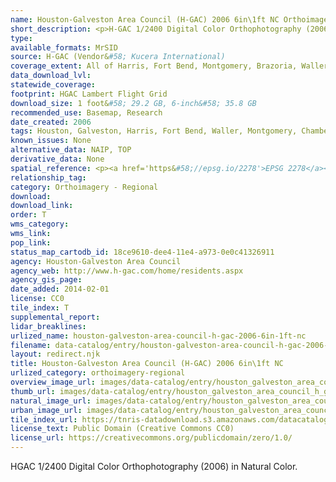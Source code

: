 ```yaml
---
name: Houston-Galveston Area Council (H-GAC) 2006 6in\1ft NC Orthoimagery
short_description: <p>H-GAC 1/2400 Digital Color Orthophotography (2006) in Natural Color.</p>
type:
available_formats: MrSID
source: H-GAC (Vendor&#58; Kucera International)
coverage_extent: All of Harris, Fort Bend, Montgomery, Brazoria, Waller and Galveston counties. Portions of far western Liberty and Chambers counties.
data_download_lvl:
statewide_coverage:
footprint: HGAC Lambert Flight Grid
download_size: 1 foot&#58; 29.2 GB, 6-inch&#58; 35.8 GB
recommended_use: Basemap, Research
date_created: 2006
tags: Houston, Galveston, Harris, Fort Bend, Waller, Montgomery, Chambers, County, Orthoimagery, Imagery, Aerial Photography, NC, Natural Color, Historical
known_issues: None
alternative_data: NAIP, TOP
derivative_data: None
spatial_reference: <p><a href='https&#58;//epsg.io/2278'>EPSG 2278</a></p>
relationship_tag:
category: Orthoimagery - Regional
download:
download_link:
order: T
wms_category:
wms_link:
pop_link:
status_map_cartodb_id: 18ce9610-dee4-11e4-a973-0e0c41326911
agency: Houston-Galveston Area Council
agency_web: http://www.h-gac.com/home/residents.aspx
agency_gis_page:
date_added: 2014-02-01
license: CC0
tile_index: T
supplemental_report:
lidar_breaklines:
urlized_name: houston-galveston-area-council-h-gac-2006-6in-1ft-nc
filename: data-catalog/entry/houston-galveston-area-council-h-gac-2006-6in-1ft-nc.md
layout: redirect.njk
title: Houston-Galveston Area Council (H-GAC) 2006 6in\1ft NC
urlized_category: orthoimagery-regional
overview_image_url: images/data-catalog/entry/houston_galveston_area_council_h_gac_2006_6in_1ft_nc_overview.jpg
thumb_url: images/data-catalog/entry/houston_galveston_area_council_h_gac_2006_6in_1ft_nc_th.jpg
natural_image_url: images/data-catalog/entry/houston_galveston_area_council_h_gac_2006_6in_1ft_nc_natural.jpg
urban_image_url: images/data-catalog/entry/houston_galveston_area_council_h_gac_2006_6in_1ft_nc_urban.jpg
tile_index_url: https://tnris-datadownload.s3.amazonaws.com/datacatalog/tile_index/houston_galveston_area_council_h_gac_2006_6in_1ft_nc_tileindex.zip
license_text: Public Domain (Creative Commons CC0)
license_url: https://creativecommons.org/publicdomain/zero/1.0/
---
```


HGAC 1/2400 Digital Color Orthophotography (2006) in Natural Color.
